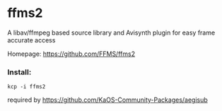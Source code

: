 # ffms2
A libav/ffmpeg based source library and Avisynth plugin for easy frame accurate access

Homepage: https://github.com/FFMS/ffms2

### Install:
```
kcp -i ffms2
```

required by https://github.com/KaOS-Community-Packages/aegisub
